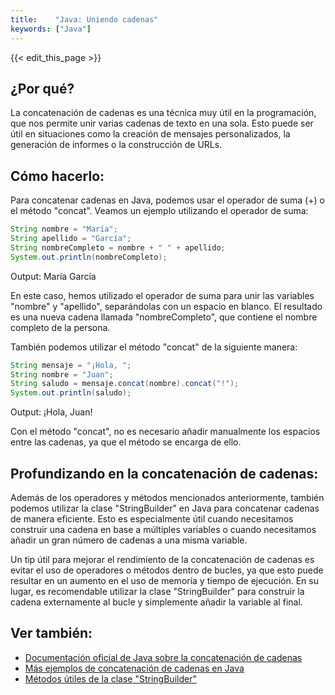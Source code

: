 ```yaml
---
title:    "Java: Uniendo cadenas"
keywords: ["Java"]
---
```


{{< edit_this_page >}}

## ¿Por qué? 

La concatenación de cadenas es una técnica muy útil en la programación, que nos permite unir varias cadenas de texto en una sola. Esto puede ser útil en situaciones como la creación de mensajes personalizados, la generación de informes o la construcción de URLs. 

## Cómo hacerlo:

Para concatenar cadenas en Java, podemos usar el operador de suma (+) o el método "concat". Veamos un ejemplo utilizando el operador de suma: 

```Java 
String nombre = "María";
String apellido = "García";
String nombreCompleto = nombre + " " + apellido;
System.out.println(nombreCompleto); 
```
Output: María García

En este caso, hemos utilizado el operador de suma para unir las variables "nombre" y "apellido", separándolas con un espacio en blanco. El resultado es una nueva cadena llamada "nombreCompleto", que contiene el nombre completo de la persona.

También podemos utilizar el método "concat" de la siguiente manera: 

```Java 
String mensaje = "¡Hola, ";
String nombre = "Juan";
String saludo = mensaje.concat(nombre).concat("!");
System.out.println(saludo);
```
Output: ¡Hola, Juan!

Con el método "concat", no es necesario añadir manualmente los espacios entre las cadenas, ya que el método se encarga de ello. 

## Profundizando en la concatenación de cadenas: 

Además de los operadores y métodos mencionados anteriormente, también podemos utilizar la clase "StringBuilder" en Java para concatenar cadenas de manera eficiente. Esto es especialmente útil cuando necesitamos construir una cadena en base a múltiples variables o cuando necesitamos añadir un gran número de cadenas a una misma variable. 

Un tip útil para mejorar el rendimiento de la concatenación de cadenas es evitar el uso de operadores o métodos dentro de bucles, ya que esto puede resultar en un aumento en el uso de memoria y tiempo de ejecución. En su lugar, es recomendable utilizar la clase "StringBuilder" para construir la cadena externamente al bucle y simplemente añadir la variable al final. 

## Ver también: 

- [Documentación oficial de Java sobre la concatenación de cadenas](https://docs.oracle.com/javase/tutorial/java/data/strings.html)
- [Más ejemplos de concatenación de cadenas en Java](https://www.geeksforgeeks.org/stringconcat-method-in-java-with-examples/)
- [Métodos útiles de la clase "StringBuilder"](https://www.tutorialspoint.com/java/lang/stringbuilder_append.htm)